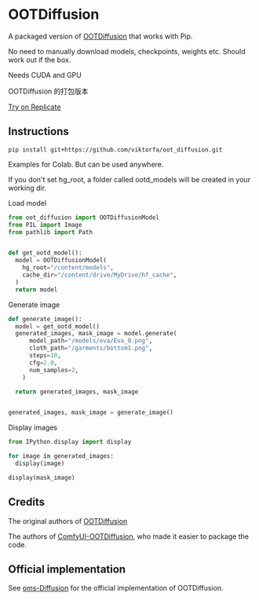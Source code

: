 # OOTDiffusion

A packaged version of [OOTDiffusion](https://github.com/levihsu/OOTDiffusion) that works with Pip.

No need to manually download models, checkpoints, weights etc. Should work out if the box.

Needs CUDA and GPU


OOTDiffusion 的打包版本

[Try on Replicate](https://replicate.com/viktorfa/oot_diffusion)



## Instructions

`pip install git+https://github.com/viktorfa/oot_diffusion.git`

Examples for Colab. But can be used anywhere.

If you don't set hg_root, a folder called ootd_models will be created in your working dir.

Load model
```python
from oot_diffusion import OOTDiffusionModel
from PIL import Image
from pathlib import Path


def get_ootd_model():
  model = OOTDiffusionModel(
    hg_root="/content/models",
    cache_dir="/content/drive/MyDrive/hf_cache",
  )
  return model
```

Generate image
```python
def generate_image():
  model = get_ootd_model()
  generated_images, mask_image = model.generate(
      model_path="/models/eva/Eva_0.png",
      cloth_path="/garments/bottom1.png",
      steps=10,
      cfg=2.0,
      num_samples=2,
    )

  return generated_images, mask_image


generated_images, mask_image = generate_image()
```

Display images

```python
from IPython.display import display

for image in generated_images:
  display(image)

display(mask_image)
```


## Credits 

The original authors of [OOTDiffusion](https://github.com/levihsu/OOTDiffusion)

The authors of [ComfyUI-OOTDiffusion](https://github.com/AuroBit/ComfyUI-OOTDiffusion), who made it easier to package the code.

## Official implementation

See [oms-Diffusion](https://github.com/ShineChen1024/oms-Diffusion) for the official implementation of OOTDiffusion. 

